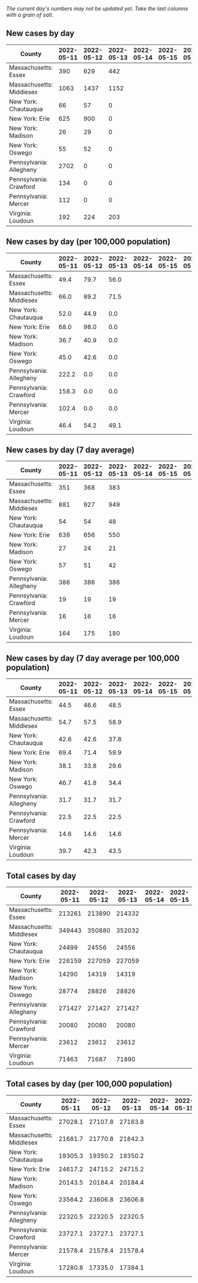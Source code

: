 _The current day's numbers may not be updated yet. Take the last columns with a grain of salt._
## New cases by day

| County | 2022-05-11 | 2022-05-12 | 2022-05-13 | 2022-05-14 | 2022-05-15 | 2022-05-16 | 2022-05-17 |
| --- | --- | --- | --- | --- | --- | --- | --- |
| Massachusetts: Essex | 390 | 629 | 442 |  |  |  |  |
| Massachusetts: Middlesex | 1063 | 1437 | 1152 |  |  |  |  |
| New York: Chautauqua | 66 | 57 | 0 |  |  |  |  |
| New York: Erie | 625 | 900 | 0 |  |  |  |  |
| New York: Madison | 26 | 29 | 0 |  |  |  |  |
| New York: Oswego | 55 | 52 | 0 |  |  |  |  |
| Pennsylvania: Allegheny | 2702 | 0 | 0 |  |  |  |  |
| Pennsylvania: Crawford | 134 | 0 | 0 |  |  |  |  |
| Pennsylvania: Mercer | 112 | 0 | 0 |  |  |  |  |
| Virginia: Loudoun | 192 | 224 | 203 |  |  |  |  |

## New cases by day (per 100,000 population)

| County | 2022-05-11 | 2022-05-12 | 2022-05-13 | 2022-05-14 | 2022-05-15 | 2022-05-16 | 2022-05-17 |
| --- | --- | --- | --- | --- | --- | --- | --- |
| Massachusetts: Essex | 49.4 | 79.7 | 56.0 |  |  |  |  |
| Massachusetts: Middlesex | 66.0 | 89.2 | 71.5 |  |  |  |  |
| New York: Chautauqua | 52.0 | 44.9 | 0.0 |  |  |  |  |
| New York: Erie | 68.0 | 98.0 | 0.0 |  |  |  |  |
| New York: Madison | 36.7 | 40.9 | 0.0 |  |  |  |  |
| New York: Oswego | 45.0 | 42.6 | 0.0 |  |  |  |  |
| Pennsylvania: Allegheny | 222.2 | 0.0 | 0.0 |  |  |  |  |
| Pennsylvania: Crawford | 158.3 | 0.0 | 0.0 |  |  |  |  |
| Pennsylvania: Mercer | 102.4 | 0.0 | 0.0 |  |  |  |  |
| Virginia: Loudoun | 46.4 | 54.2 | 49.1 |  |  |  |  |

## New cases by day (7 day average)

| County | 2022-05-11 | 2022-05-12 | 2022-05-13 | 2022-05-14 | 2022-05-15 | 2022-05-16 | 2022-05-17 |
| --- | --- | --- | --- | --- | --- | --- | --- |
| Massachusetts: Essex | 351 | 368 | 383 |  |  |  |  |
| Massachusetts: Middlesex | 881 | 927 | 949 |  |  |  |  |
| New York: Chautauqua | 54 | 54 | 48 |  |  |  |  |
| New York: Erie | 638 | 656 | 550 |  |  |  |  |
| New York: Madison | 27 | 24 | 21 |  |  |  |  |
| New York: Oswego | 57 | 51 | 42 |  |  |  |  |
| Pennsylvania: Allegheny | 386 | 386 | 386 |  |  |  |  |
| Pennsylvania: Crawford | 19 | 19 | 19 |  |  |  |  |
| Pennsylvania: Mercer | 16 | 16 | 16 |  |  |  |  |
| Virginia: Loudoun | 164 | 175 | 180 |  |  |  |  |

## New cases by day (7 day average per 100,000 population)

| County | 2022-05-11 | 2022-05-12 | 2022-05-13 | 2022-05-14 | 2022-05-15 | 2022-05-16 | 2022-05-17 |
| --- | --- | --- | --- | --- | --- | --- | --- |
| Massachusetts: Essex | 44.5 | 46.6 | 48.5 |  |  |  |  |
| Massachusetts: Middlesex | 54.7 | 57.5 | 58.9 |  |  |  |  |
| New York: Chautauqua | 42.6 | 42.6 | 37.8 |  |  |  |  |
| New York: Erie | 69.4 | 71.4 | 59.9 |  |  |  |  |
| New York: Madison | 38.1 | 33.8 | 29.6 |  |  |  |  |
| New York: Oswego | 46.7 | 41.8 | 34.4 |  |  |  |  |
| Pennsylvania: Allegheny | 31.7 | 31.7 | 31.7 |  |  |  |  |
| Pennsylvania: Crawford | 22.5 | 22.5 | 22.5 |  |  |  |  |
| Pennsylvania: Mercer | 14.6 | 14.6 | 14.6 |  |  |  |  |
| Virginia: Loudoun | 39.7 | 42.3 | 43.5 |  |  |  |  |

## Total cases by day

| County | 2022-05-11 | 2022-05-12 | 2022-05-13 | 2022-05-14 | 2022-05-15 | 2022-05-16 | 2022-05-17 |
| --- | --- | --- | --- | --- | --- | --- | --- |
| Massachusetts: Essex | 213261 | 213890 | 214332 |  |  |  | 215872 |
| Massachusetts: Middlesex | 349443 | 350880 | 352032 |  |  |  | 356297 |
| New York: Chautauqua | 24499 | 24556 | 24556 |  |  |  | 24856 |
| New York: Erie | 226159 | 227059 | 227059 |  |  |  | 229641 |
| New York: Madison | 14290 | 14319 | 14319 |  |  |  | 14415 |
| New York: Oswego | 28774 | 28826 | 28826 |  |  |  | 29015 |
| Pennsylvania: Allegheny | 271427 | 271427 | 271427 |  |  |  | 271427 |
| Pennsylvania: Crawford | 20080 | 20080 | 20080 |  |  |  | 20080 |
| Pennsylvania: Mercer | 23612 | 23612 | 23612 |  |  |  | 23612 |
| Virginia: Loudoun | 71463 | 71687 | 71890 |  |  |  | 72602 |

## Total cases by day (per 100,000 population)

| County | 2022-05-11 | 2022-05-12 | 2022-05-13 | 2022-05-14 | 2022-05-15 | 2022-05-16 | 2022-05-17 |
| --- | --- | --- | --- | --- | --- | --- | --- |
| Massachusetts: Essex | 27028.1 | 27107.8 | 27163.8 |  |  |  | 27359.0 |
| Massachusetts: Middlesex | 21681.7 | 21770.8 | 21842.3 |  |  |  | 22106.9 |
| New York: Chautauqua | 19305.3 | 19350.2 | 19350.2 |  |  |  | 19586.6 |
| New York: Erie | 24617.2 | 24715.2 | 24715.2 |  |  |  | 24996.2 |
| New York: Madison | 20143.5 | 20184.4 | 20184.4 |  |  |  | 20319.7 |
| New York: Oswego | 23564.2 | 23606.8 | 23606.8 |  |  |  | 23761.6 |
| Pennsylvania: Allegheny | 22320.5 | 22320.5 | 22320.5 |  |  |  | 22320.5 |
| Pennsylvania: Crawford | 23727.1 | 23727.1 | 23727.1 |  |  |  | 23727.1 |
| Pennsylvania: Mercer | 21578.4 | 21578.4 | 21578.4 |  |  |  | 21578.4 |
| Virginia: Loudoun | 17280.8 | 17335.0 | 17384.1 |  |  |  | 17556.3 |
